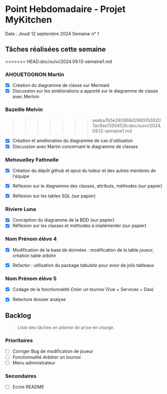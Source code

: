 # Point Hebdomadaire - Projet MyKitchen

Date : Jeudi 12 septembre 2024
Semaine n° 1

## Tâches réalisées cette semaine

<<<<<<< HEAD:doc/suivi/2024.09.13-semaine1.md
### AHOUETOGNON Martin
- [x] Création du diagramme de classe sur Mermaid
- [x] Discussion sur les améliorations a apporté sur le diagramme de classe avec Merlvin
### Bazeille Melvin
>>>>>>> aeaba7b5e240988d26607b55207ac9acf330452b:doc/suivi/2024.09.12-semaine1.md

- [x] Création et amélioration du diagramme de cas d'utilisation
- [x] Discussion avec Martin concernant le diagramme de classes

### Mehouelley Fathnelle

- [x] Création du dépôt github et ajout du tuteur et des autres membres de l'équipe
- [x] Réflexion sur le diagramme des classes, attributs, méthodes (sur papier)
- [x] Réflexion sur les tables SQL (sur papier)



### Riviere Luna

- [X] Conception du diagramme de la BDD (sur papier)
- [X] Réflexion sur les classes et méthodes à implémenter (sur papier)

### Nom Prénom élève 4

- [x] Modification de la base de données : modification de la table *joueur*, création table *arbitre*
- [x] Refactor : utilisation du package *tabulate* pour avoir de jolis tableaux


### Nom Prénom élève 5

- [x] Codage de la fonctionnalité *Créer un tournoi* (Vue + Services + Dao)
- [x] Relecture dossier analyse


## Backlog

> Liste des tâches en attente de prise en charge.

### Prioritaires

- [ ] Corriger Bug de modification de joueur
- [ ] Fonctionnalité *Arbitrer un tournoi*
- [ ] Menu administrateur

### Secondaires

- [ ] Ecrire README
